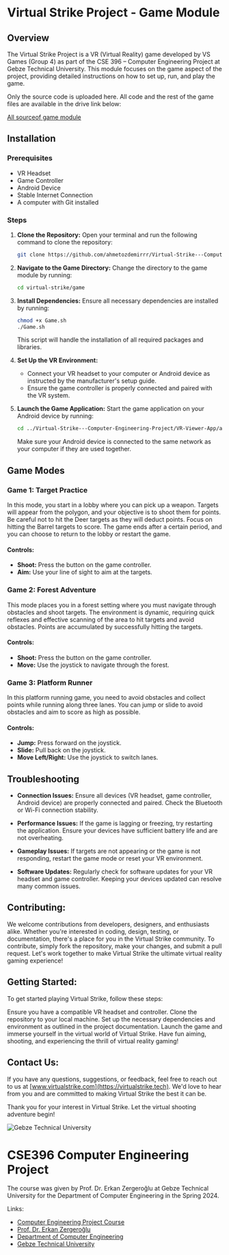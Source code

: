 # Virtual Strike Project - Game Module

## Overview
The Virtual Strike Project is a VR (Virtual Reality) game developed by VS Games (Group 4) as part of the CSE 396 – Computer Engineering Project at Gebze Technical University. This module focuses on the game aspect of the project, providing detailed instructions on how to set up, run, and play the game.

Only the source code is uploaded here. All code and the rest of the game files are available in the drive link below:

[All sourceof game module](https://drive.google.com/drive/folders/1m0au-bo_iSQ18SsnJ7poVGuJxIx5lqYX?usp=sharing)

## Installation

### Prerequisites

- VR Headset
- Game Controller
- Android Device
- Stable Internet Connection
- A computer with Git installed

### Steps

1. **Clone the Repository:**
    Open your terminal and run the following command to clone the repository:
    ```sh
    git clone https://github.com/ahmetozdemirrr/Virtual-Strike---Computer-Engineering-Project
    ```

2. **Navigate to the Game Directory:**
    Change the directory to the game module by running:
    ```sh
    cd virtual-strike/game
    ```

3. **Install Dependencies:**
    Ensure all necessary dependencies are installed by running:
    ```sh
    chmod +x Game.sh
    ./Game.sh
    ```
    This script will handle the installation of all required packages and libraries.


4. **Set Up the VR Environment:**
    - Connect your VR headset to your computer or Android device as instructed by the manufacturer's setup guide.
    - Ensure the game controller is properly connected and paired with the VR system.

5. **Launch the Game Application:**
    Start the game application on your Android device by running:
    ```sh
    cd ../Virtual-Strike---Computer-Engineering-Project/VR-Viewer-App/app/build/intermediates/apk
    ```
    Make sure your Android device is connected to the same network as your computer if they are used together.

## Game Modes

### Game 1: Target Practice

In this mode, you start in a lobby where you can pick up a weapon. Targets will appear from the polygon, and your objective is to shoot them for points. Be careful not to hit the Deer targets as they will deduct points. Focus on hitting the Barrel targets to score. The game ends after a certain period, and you can choose to return to the lobby or restart the game.

#### Controls:

- **Shoot:** Press the button on the game controller.
- **Aim:** Use your line of sight to aim at the targets.

### Game 2: Forest Adventure

This mode places you in a forest setting where you must navigate through obstacles and shoot targets. The environment is dynamic, requiring quick reflexes and effective scanning of the area to hit targets and avoid obstacles. Points are accumulated by successfully hitting the targets.

#### Controls:

- **Shoot:** Press the button on the game controller.
- **Move:** Use the joystick to navigate through the forest.

### Game 3: Platform Runner

In this platform running game, you need to avoid obstacles and collect points while running along three lanes. You can jump or slide to avoid obstacles and aim to score as high as possible.

#### Controls:

- **Jump:** Press forward on the joystick.
- **Slide:** Pull back on the joystick.
- **Move Left/Right:** Use the joystick to switch lanes.

## Troubleshooting

- **Connection Issues:**
  Ensure all devices (VR headset, game controller, Android device) are properly connected and paired. Check the Bluetooth or Wi-Fi connection stability.

- **Performance Issues:**
  If the game is lagging or freezing, try restarting the application. Ensure your devices have sufficient battery life and are not overheating.

- **Gameplay Issues:**
  If targets are not appearing or the game is not responding, restart the game mode or reset your VR environment.

- **Software Updates:**
  Regularly check for software updates for your VR headset and game controller. Keeping your devices updated can resolve many common issues.

## Contributing:

We welcome contributions from developers, designers, and enthusiasts alike. Whether you're interested in coding, design, testing, or documentation, there's a place for you in the Virtual Strike community. To contribute, simply fork the repository, make your changes, and submit a pull request. Let's work together to make Virtual Strike the ultimate virtual reality gaming experience!

## Getting Started:

To get started playing Virtual Strike, follow these steps:

Ensure you have a compatible VR headset and controller.
Clone the repository to your local machine.
Set up the necessary dependencies and environment as outlined in the project documentation.
Launch the game and immerse yourself in the virtual world of Virtual Strike.
Have fun aiming, shooting, and experiencing the thrill of virtual reality gaming!

## Contact Us:

If you have any questions, suggestions, or feedback, feel free to reach out to us at [www.virtualstrike.com](https://virtualstrike.tech). We'd love to hear from you and are committed to making Virtual Strike the best it can be.

Thank you for your interest in Virtual Strike. Let the virtual shooting adventure begin!


![Gebze Technical University](https://abl.gtu.edu.tr/html/mobil/gtu_logo_en_500.png)
# CSE396 Computer Engineering Project

The course was given by Prof. Dr. Erkan Zergeroğlu at Gebze Technical University for the Department of Computer Engineering in the Spring 2024.

Links:
* [Computer Engineering Project Course](https://abl.gtu.edu.tr/ects/?duzey=ucuncu&modul=ders_bilgi_formu&dno=B%C4%B0L%20396&bolum=104&tip=lisans&dil=tr)
* [Prof. Dr. Erkan Zergeroğlu](https://www.gtu.edu.tr/tr/personel/98/10414/display.aspx)
* [Department of Computer Engineering](https://www.gtu.edu.tr/kategori/91/3/bilgisayar-muhendisligi.aspx?languageId=2)
* [Gebze Technical University](https://www.gtu.edu.tr/?languageId=2)
